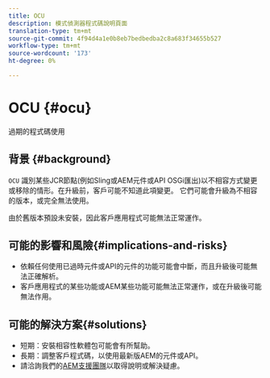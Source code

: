 ```yaml
---
title: OCU
description: 模式偵測器程式碼說明頁面
translation-type: tm+mt
source-git-commit: 4f94d4a1e0b8eb7bedbedba2c8a683f34655b527
workflow-type: tm+mt
source-wordcount: '173'
ht-degree: 0%

---
```



# OCU {#ocu}

過期的程式碼使用

## 背景 {#background}

`OCU` 識別某些JCR節點(例如Sling或AEM元件或API OSGi匯出)以不相容方式變更或移除的情形。在升級前，客戶可能不知道此項變更。 它們可能會升級為不相容的版本，或完全無法使用。

由於舊版本預設未安裝，因此客戶應用程式可能無法正常運作。

## 可能的影響和風險{#implications-and-risks}

* 依賴任何使用已過時元件或API的元件的功能可能會中斷，而且升級後可能無法正確解析。
* 客戶應用程式的某些功能或AEM某些功能可能無法正常運作，或在升級後可能無法作用。

## 可能的解決方案{#solutions}

* 短期：安裝相容性軟體包可能會有所幫助。
* 長期：調整客戶程式碼，以使用最新版AEM的元件或API。
* 請洽詢我們的[AEM支援團隊](https://helpx.adobe.com/enterprise/using/support-for-experience-cloud.html)以取得說明或解決疑慮。
